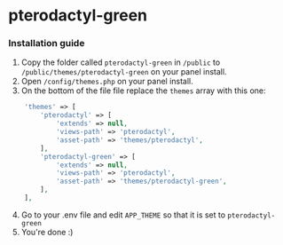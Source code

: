# pterodactyl-green

### Installation guide

1. Copy the folder called `pterodactyl-green` in `/public` to `/public/themes/pterodactyl-green` on your panel install.
2. Open `/config/themes.php` on your panel install.
3. On the bottom of the file file replace the `themes` array with this one: 
```php
    'themes' => [
        'pterodactyl' => [
            'extends' => null,
            'views-path' => 'pterodactyl',
            'asset-path' => 'themes/pterodactyl',
        ],
        'pterodactyl-green' => [
            'extends' => null,
            'views-path' => 'pterodactyl',
            'asset-path' => 'themes/pterodactyl-green',
        ],
    ],
```
4. Go to your .env file and edit `APP_THEME` so that it is set to `pterodactyl-green`
5. You're done :)